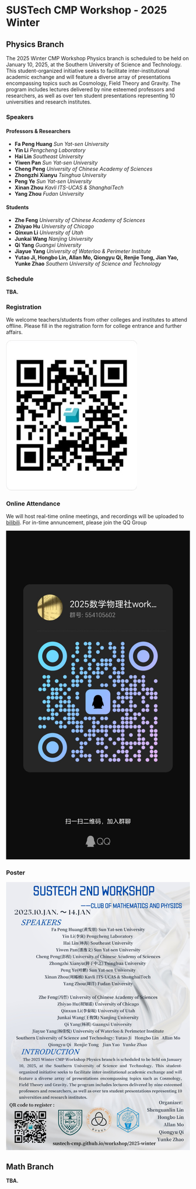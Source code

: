 # SUSTech CMP Workshop - 2025 Winter

## Physics Branch

The 2025 Winter CMP Workshop Physics branch is scheduled to be held on January 10, 2025, at the Southern University of Science and Technology. This student-organized initiative seeks to facilitate inter-institutional academic exchange and will feature a diverse array of presentations encompassing topics such as Cosmology, Field Theory and Gravity. The program includes lectures delivered by nine esteemed professors and researchers, as well as over ten student presentations representing 10 universities and research institutes.

### Speakers

#### Professors & Researchers

- **Fa Peng Huang** _Sun Yat-sen University_
- **Yin Li** _Pengcheng Laboratory_
- **Hai Lin** _Southeast University_
- **Yiwen Pan** _Sun Yat-sen University_
- **Cheng Peng** _University of Chinese Academy of Sciences_
- **Zhongzhi Xianyu** _Tsinghua University_
- **Peng Ye** _Sun Yat-sen University_
- **Xinan Zhou** _Kavli ITS-UCAS & ShanghaiTech_
- **Yang Zhou** _Fudan University_

#### Students

- **Zhe Feng** _University of Chinese Academy of Sciences_
- **Zhiyao Hu** _University of Chicago_
- **Qinxun Li** _University of Utah_
- **Junkai Wang** _Nanjing University_
- **Qi Yang** _Guangxi University_
- **Jiayue Yang** _University of Waterloo & Perimeter Institute_
- **Yutao Ji, Hongbo Lin, Allan Mo, Qiongyu Qi, Renjie Tong, Jian Yao, Yunke Zhao** _Southern University of Science and Technology_

### Schedule

**TBA.**

### Registration

We welcome teachers/students from other colleges and institutes to attend offline. Please fill in the registration form for college entrance and further affairs.

![Registration Form](./reg-qr.jpg)

### Online Attendance

We will host real-time online meetings, and recordings will be uploaded to [bilibili](https://space.bilibili.com/2050647467). For in-time annuncement, please join the QQ Group

![Group QR](./group-qr.jpg)

### Poster

![Poster](./poster.jpg)

## Math Branch

**TBA.**
